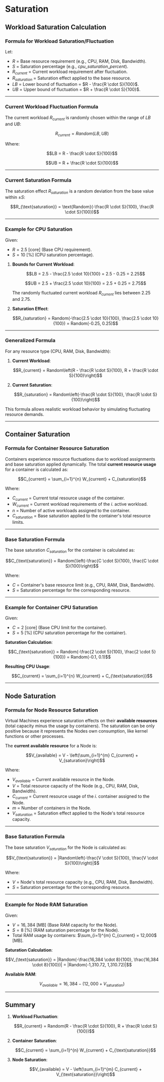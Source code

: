 # Saturation

## Workload Saturation Calculation

### **Formula for Workload Saturation/Fluctuation**

Let:

- $R$ = Base resource requirement (e.g., CPU, RAM, Disk, Bandwidth).
- $S$ = Saturation percentage (e.g., $cpu\_saturation\_percent$).
- $R_{current}$ = Current workload requirement after fluctuation.
- $R_{saturation}$ = Saturation effect applied to the base resource.
- $LB$ = Lower bound of fluctuation = $R - \frac{R \cdot S}{100}$.
- $UB$ = Upper bound of fluctuation = $R + \frac{R \cdot S}{100}$.

---

### **Current Workload Fluctuation Formula**

The current workload $R_{current}$ is randomly chosen within the range of $LB$ and $UB$:

$$R_{current} = Random(LB, UB)$$

Where:

$$LB = R - \frac{R \cdot S}{100}$$

$$UB = R + \frac{R \cdot S}{100}$$

---

### **Current Saturation Formula**

The saturation effect $R_{saturation}$ is a random deviation from the base value within $\pm S$:

$$R_{\text{saturation}} = \text{Random}(-\frac{R \cdot S}{100}, \frac{R \cdot S}{100})$$

---

### **Example for CPU Saturation**

Given:

- $R = 2.5$ [core] (Base CPU requirement).
- $S = 10$ [%] (CPU saturation percentage).

1. **Bounds for Current Workload**:

   $$LB = 2.5 - \frac{2.5 \cdot 10}{100} = 2.5 - 0.25 = 2.25$$

   $$UB = 2.5 + \frac{2.5 \cdot 10}{100} = 2.5 + 0.25 = 2.75$$

   The randomly fluctuated current workload $R_{current}$ lies between $2.25$ and $2.75$.

2. **Saturation Effect**:

   $$R_{saturation} = Random(-\frac{2.5 \cdot 10}{100}, \frac{2.5 \cdot 10}{100}) = Random(-0.25, 0.25)$$

---

### **Generalized Formula**

For any resource type (CPU, RAM, Disk, Bandwidth):

1. **Current Workload**:

   $$R_{current} = Random\left(R - \frac{R \cdot S}{100}, R + \frac{R \cdot S}{100}\right)$$

2. **Current Saturation**:

   $$R_{saturation} = Random\left(-\frac{R \cdot S}{100}, \frac{R \cdot S}{100}\right)$$

This formula allows realistic workload behavior by simulating fluctuating resource demands.

---

## Container Saturation

### **Formula for Container Resource Saturation**

Containers experience resource fluctuations due to workload assignments and base saturation applied dynamically. The total **current resource usage** for a container is calculated as:

$$C_{current} = \sum_{i=1}^{n} W_{current} + C_{saturation}$$

Where:

- $C_{current}$ = Current total resource usage of the container.
- $W_{current}$ = Current workload requirements of the $i.$ active workload.
- $n$ = Number of active workloads assigned to the container.
- $C_{saturation}$ = Base saturation applied to the container's total resource limits.

---

### **Base Saturation Formula**

The base saturation $C_{saturation}$ for the container is calculated as:

$$C_{\text{saturation}} = Random(\left(-\frac{C \cdot S}{100}, \frac{C \cdot S}{100}\right)$$

Where:

- $C$ = Container's base resource limit (e.g., CPU, RAM, Disk, Bandwidth).
- $S$ = Saturation percentage for the corresponding resource.

---

### **Example for Container CPU Saturation**

Given:

- $C = 2$ [core] (Base CPU limit for the container).
- $S = 5$ [%] (CPU saturation percentage for the container).

**Saturation Calculation**:

   $$C_{\text{saturation}} = Random(-\frac{2 \cdot 5}{100}, \frac{2 \cdot 5}{100}) = Random(-0.1, 0.1)$$

**Resulting CPU Usage**:

   $$C_{current} = \sum_{i=1}^{n} W_{current} + C_{\text{saturation}}$$

---

## Node Saturation

### **Formula for Node Resource Saturation**

Virtual Machines experience saturation effects on their **available resources** (total capacity minus the usage by containers).
The saturation can be only positive because it represents the Nodes own consumption, like kernel functions or other processes.

The **current available resource** for a Node is:

$$V_{available} = V - \left(\sum_{i=1}^{m} C_{current} + V_{saturation}\right)$$

Where:

- $V_{available}$ = Current available resource in the Node.
- $V$ = Total resource capacity of the Node (e.g., CPU, RAM, Disk, Bandwidth).
- $C_{current}$ = Current resource usage of the $i$. container assigned to the Node.
- $m$ = Number of containers in the Node.
- $V_{saturation}$ = Saturation effect applied to the Node's total resource capacity.

---

### **Base Saturation Formula**

The base saturation $V_{saturation}$ for the Node is calculated as:

$$V_{\text{saturation}} = |Random\left(-\frac{V \cdot S}{100}, \frac{V \cdot S}{100}\right)|$$

Where:

- $V$ = Node's total resource capacity (e.g., CPU, RAM, Disk, Bandwidth).
- $S$ = Saturation percentage for the corresponding resource.

---

### **Example for Node RAM Saturation**

Given:

- $V = 16,384$ [MB] (Base RAM capacity for the Node).
- $S = 8$ [%] (RAM saturation percentage for the Node).
- Total RAM usage by containers: $\sum_{i=1}^{m} C_{current} = 12,000$ [MB].

**Saturation Calculation**:

   $$V_{\text{saturation}} = |Random(-\frac{16,384 \cdot 8}{100}, \frac{16,384 \cdot 8}{100})| = |Random(-1,310.72, 1,310.72)|$$

**Available RAM**:

   $$V_{available} = 16,384 - (12,000 + V_{\text{saturation}})$$

---

## Summary

1. **Workload Fluctuation**:

   $$R_{current} = Random(R - \frac{R \cdot S}{100}, R + \frac{R \cdot S}{100})$$

2. **Container Saturation**:

   $$C_{current} = \sum_{i=1}^{n} W_{current} + C_{\text{saturation}}$$

3. **Node Saturation**:

   $$V_{available} = V - \left(\sum_{i=1}^{m} C_{current} + V_{\text{saturation}}\right)$$
